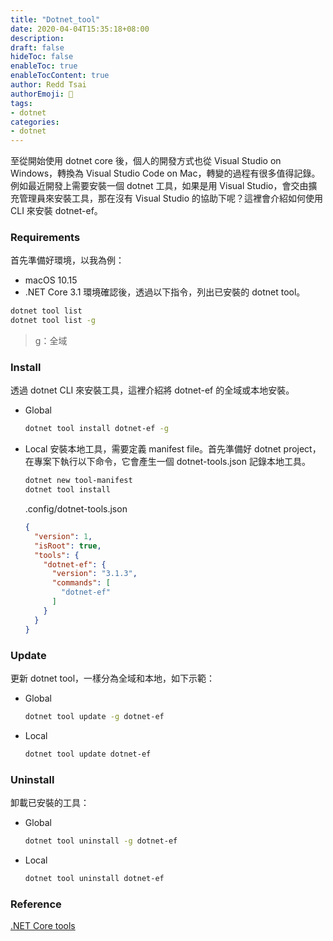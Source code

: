 ```yaml
---
title: "Dotnet_tool"
date: 2020-04-04T15:35:18+08:00
description: 
draft: false
hideToc: false
enableToc: true
enableTocContent: true
author: Redd Tsai
authorEmoji: 🐔
tags:
- dotnet
categories:
- dotnet
---
```


至從開始使用 dotnet core 後，個人的開發方式也從 Visual Studio on Windows，轉換為 Visual Studio Code on Mac，轉變的過程有很多值得記錄。例如最近開發上需要安裝一個 dotnet 工具，如果是用 Visual Studio，會交由擴充管理員來安裝工具，那在沒有 Visual Studio 的協助下呢？這裡會介紹如何使用 CLI 來安裝 dotnet-ef。

### Requirements

首先準備好環境，以我為例：
- macOS 10.15
- .NET Core 3.1
環境確認後，透過以下指令，列出已安裝的 dotnet tool。
``` bash
dotnet tool list
dotnet tool list -g
```
> g：全域

### Install

透過 dotnet CLI 來安裝工具，這裡介紹將 dotnet-ef 的全域或本地安裝。
- Global
  ``` bash
  dotnet tool install dotnet-ef -g
  ```
- Local
  安裝本地工具，需要定義 manifest file。首先準備好 dotnet project，在專案下執行以下命令，它會產生一個 dotnet-tools.json 記錄本地工具。
  ``` bash
  dotnet new tool-manifest
  dotnet tool install
  ```
  .config/dotnet-tools.json
  ``` json
  {
    "version": 1,
    "isRoot": true,
    "tools": {
      "dotnet-ef": {
        "version": "3.1.3",
        "commands": [
          "dotnet-ef"
        ]
      }
    }
  }
  ```

### Update

更新 dotnet tool，一樣分為全域和本地，如下示範：
- Global
  ``` bash
  dotnet tool update -g dotnet-ef
  ```
- Local
  ``` bash
  dotnet tool update dotnet-ef
  ```

### Uninstall

卸載已安裝的工具：
- Global
  ``` bash
  dotnet tool uninstall -g dotnet-ef
  ```
- Local
  ``` bash
  dotnet tool uninstall dotnet-ef
  ```

### Reference

[.NET Core tools](https://docs.microsoft.com/zh-tw/dotnet/core/tools/global-tools)